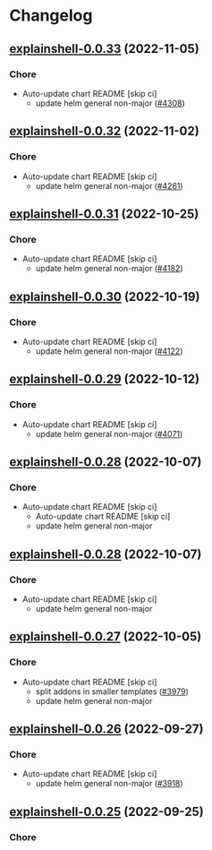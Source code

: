 # Changelog



## [explainshell-0.0.33](https://github.com/truecharts/charts/compare/explainshell-0.0.32...explainshell-0.0.33) (2022-11-05)

### Chore

- Auto-update chart README [skip ci]
  - update helm general non-major ([#4308](https://github.com/truecharts/charts/issues/4308))




## [explainshell-0.0.32](https://github.com/truecharts/charts/compare/explainshell-0.0.31...explainshell-0.0.32) (2022-11-02)

### Chore

- Auto-update chart README [skip ci]
  - update helm general non-major ([#4261](https://github.com/truecharts/charts/issues/4261))




## [explainshell-0.0.31](https://github.com/truecharts/charts/compare/explainshell-0.0.30...explainshell-0.0.31) (2022-10-25)

### Chore

- Auto-update chart README [skip ci]
  - update helm general non-major ([#4182](https://github.com/truecharts/charts/issues/4182))




## [explainshell-0.0.30](https://github.com/truecharts/charts/compare/explainshell-0.0.29...explainshell-0.0.30) (2022-10-19)

### Chore

- Auto-update chart README [skip ci]
  - update helm general non-major ([#4122](https://github.com/truecharts/charts/issues/4122))




## [explainshell-0.0.29](https://github.com/truecharts/charts/compare/explainshell-0.0.28...explainshell-0.0.29) (2022-10-12)

### Chore

- Auto-update chart README [skip ci]
  - update helm general non-major ([#4071](https://github.com/truecharts/charts/issues/4071))




## [explainshell-0.0.28](https://github.com/truecharts/charts/compare/explainshell-0.0.27...explainshell-0.0.28) (2022-10-07)

### Chore

- Auto-update chart README [skip ci]
  - Auto-update chart README [skip ci]
  - update helm general non-major




## [explainshell-0.0.28](https://github.com/truecharts/charts/compare/explainshell-0.0.27...explainshell-0.0.28) (2022-10-07)

### Chore

- Auto-update chart README [skip ci]
  - update helm general non-major




## [explainshell-0.0.27](https://github.com/truecharts/charts/compare/explainshell-0.0.26...explainshell-0.0.27) (2022-10-05)

### Chore

- Auto-update chart README [skip ci]
  - split addons in smaller templates ([#3979](https://github.com/truecharts/charts/issues/3979))
  - update helm general non-major




## [explainshell-0.0.26](https://github.com/truecharts/charts/compare/explainshell-0.0.25...explainshell-0.0.26) (2022-09-27)

### Chore

- Auto-update chart README [skip ci]
  - update helm general non-major ([#3918](https://github.com/truecharts/charts/issues/3918))




## [explainshell-0.0.25](https://github.com/truecharts/charts/compare/explainshell-0.0.24...explainshell-0.0.25) (2022-09-25)

### Chore
